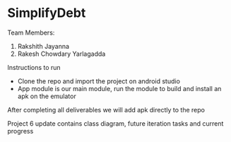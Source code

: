 # SimplifyDebt

Team Members:

1. Rakshith Jayanna
2. Rakesh Chowdary Yarlagadda

Instructions to run
- Clone the repo and import the project on android studio
- App module is our main module, run the module to build and install an apk on the emulator

After completing all deliverables we will add apk directly to the repo

Project 6 update contains class diagram, future iteration tasks and current progress
